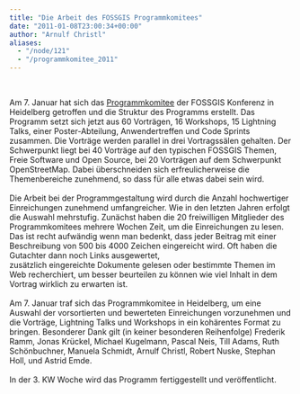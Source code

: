 ```yaml
---
title: "Die Arbeit des FOSSGIS Programmkomitees"
date: "2011-01-08T23:00:34+00:00"
author: "Arnulf Christl"
aliases:
  - "/node/121"
  - "/programmkomitee_2011"
---
```


<p>&nbsp;</p>
<div id="cke_pastebin">
	Am 7. Januar hat sich das <a href="http://www.fossgis.de/konferenz/wiki/2011/Organisationsteam#Programm-Komitee">Programmkomitee</a> der FOSSGIS Konferenz in Heidelberg getroffen und die Struktur des Programms erstellt. Das Programm setzt sich jetzt aus 60 Vorträgen, 16 Workshops, 15 Lightning Talks, einer Poster-Abteilung, Anwendertreffen und Code Sprints zusammen. Die Vorträge werden parallel in drei Vortragssälen gehalten. Der Schwerpunkt liegt bei 40 Vorträge auf den typischen FOSSGIS Themen, Freie Software und Open Source, bei 20 Vorträgen auf dem Schwerpunkt OpenStreetMap. Dabei überschneiden sich erfreulicherweise die Themenbereiche zunehmend, so dass für alle etwas dabei sein wird.&nbsp;</div>
<div>
	&nbsp;</div>
<div id="cke_pastebin">
	Die Arbeit bei der Programmgestaltung wird durch die Anzahl hochwertiger Einreichungen zunehmend umfangreicher. Wie in den letzten Jahren erfolgt die Auswahl mehrstufig. Zunächst haben die 20 freiwilligen Mitglieder des Programmkomitees&nbsp;mehrere Wochen Zeit, um die Einreichungen zu lesen. Das ist recht aufwändig wenn man bedenkt, dass jeder Beitrag mit einer Beschreibung von 500 bis 4000 Zeichen eingereicht wird. Oft haben die Gutachter dann noch Links ausgewertet, zusätzlich&nbsp;eingereichte&nbsp;Dokumente gelesen oder bestimmte Themen im Web recherchiert, um besser beurteilen zu können wie viel Inhalt in dem Vortrag wirklich zu erwarten ist.&nbsp;</div>
<div>
	&nbsp;</div>
<div id="cke_pastebin">
	Am 7. Januar traf sich das Programmkomitee in Heidelberg, um eine Auswahl der vorsortierten und bewerteten Einreichungen vorzunehmen und die Vorträge, Lightning Talks und Workshops in ein kohärentes Format zu bringen. Besonderer Dank gilt (in keiner besonderen Reihenfolge) Frederik Ramm, Jonas Krückel, Michael Kugelmann, Pascal Neis, Till Adams, Ruth Schönbuchner, Manuela Schmidt, Arnulf Christl, Robert Nuske, Stephan Holl, und Astrid Emde.&nbsp;</div>
<div id="cke_pastebin">
	&nbsp;</div>
<div id="cke_pastebin">
	In der 3. KW Woche wird das Programm fertiggestellt und veröffentlicht.&nbsp;</div>
